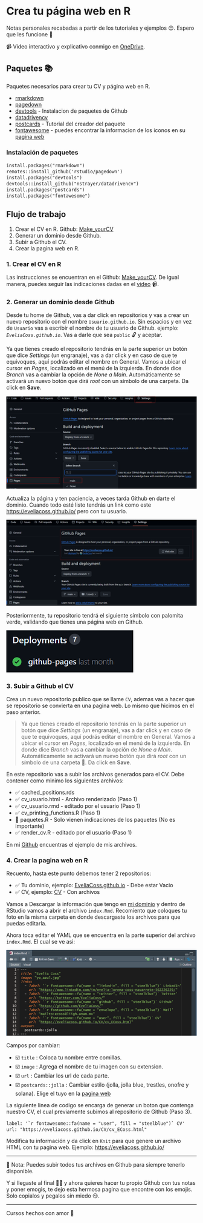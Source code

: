 # Crea tu página web en R

Notas personales recabadas a partir de los tutoriales y ejemplos 😊. Espero que les funcione 💜

📹 Video interactivo y explicativo conmigo en [OneDrive](https://drive.google.com/file/d/1TAgaQlp3EzN5pwZdLfwKPP3vz2EDwkva/view?usp=sharing). 

## Paquetes 📚

Paquetes necesarios para crear tu CV y página web en R.

- [rmarkdown](https://rmarkdown.rstudio.com/articles_intro.html)
- [pagedown](https://github.com/rstudio/pagedown)
- [devtools](https://www.r-project.org/nosvn/pandoc/devtools.html) - Instalacion de paquetes de Github
- [datadrivencv](https://nickstrayer.me/datadrivencv/)
- [postcards](https://github.com/seankross/postcards) - Tutorial del creador del paquete
- [fontawesome](https://rstudio.github.io/fontawesome/) - puedes encontrar la informacion de los iconos en su [pagina web](https://fontawesome.com/icons)

### Instalación de paquetes

```
install.packages("rmarkdown")
remotes::install_github('rstudio/pagedown')
install.packages("devtools")
devtools::install_github("nstrayer/datadrivencv")
install.packages("postcards")
install.packages("fontawesome")
```

## Flujo de trabajo

1) Crear el CV en R. Github: [Make_yourCV](https://github.com/EveliaCoss/Make_yourCV)
2) Generar un dominio desde Github.
3) Subir a Github el CV.
4) Crear la pagina web en R.

### 1. Crear el CV en R

Las instrucciones se encuentran en el Github: [Make_yourCV](https://github.com/EveliaCoss/Make_yourCV). De igual manera, puedes seguir las indicaciones dadas en el [video](https://drive.google.com/file/d/1TAgaQlp3EzN5pwZdLfwKPP3vz2EDwkva/view?usp=sharing) 📹. 

### 2. Generar un dominio desde Github

Desde tu home de Github, vas a dar click en repositorios y vas a crear un nuevo repositorio con el nombre `Usuario.github.io`. Sin espacios y en vez de `Usuario` vas a escribir el nombre de tu usuario de Github. ejemplo: *`EveliaCoss.github.io`*. Vas a darle que sea  `public` 🔓 y aceptar. 

Ya que tienes creado el repositorio tendrás en la parte superior un botón que dice *Settings* (un engranaje), vas a dar click y en caso de que te equivoques, aquí podrás editar el nombre en General. Vamos a ubicar el cursor en *Pages*, localizado en el menú de la izquierda. En donde dice *Branch* vas a cambiar la opción de *None a Main*. Automáticamente se activará un nuevo botón que dirá *root* con un símbolo de una carpeta. Da click en **Save**.

![branch](https://github.com/EveliaCoss/make_yourWebpage/blob/main/branch.png)

Actualiza la página y ten paciencia, a veces tarda Github en darte el dominio. Cuando todo esté listo tendrás un link como este https://eveliacoss.github.io/ pero con tu usuario.  

![dominio](https://github.com/EveliaCoss/make_yourWebpage/blob/main/dominio.png)

Posteriormente, tu repositorio tendrá el siguiente símbolo con palomita verde, validando que tienes una página web en Github.

![logo](https://github.com/EveliaCoss/make_yourWebpage/blob/main/logo_githubpages.png)


### 3. Subir a Github el CV

Crea un nuevo repositorio publico que se llame `CV`, ademas vas a hacer que se repositorio se convierta en una pagina web. Lo mismo que hicimos en el paso anterior. 

> Ya que tienes creado el repositorio tendrás en la parte superior un botón que dice *Settings* (un engranaje), vas a dar click y en caso de que te equivoques, aquí podrás editar el nombre en General. Vamos a ubicar el cursor en *Pages*, localizado en el menú de la izquierda. En donde dice *Branch* vas a cambiar la opción de *None a Main*. Automáticamente se activará un nuevo botón que dirá *root* con un símbolo de una carpeta 📂. Da click en **Save**.

En este repositorio vas a subir los archivos generados para el CV. Debe contener como minimo los siguientes archivos:

- ✅ cached_positions.rds
- ✅ cv_usuario.html - Archivo renderizado (Paso 1)
- ✅ cv_usuario.rmd  - editado por el usuario (Paso 1)
- ✅ cv_printing_functions.R (Paso 1)
- 🔲 paquetes.R - Solo vienen indicaciones de los paquetes (No es importante)
- ✅ render_cv.R - editado por el usuario (Paso 1)

En mi [Github](https://github.com/EveliaCoss/CV) encuentras el ejemplo de mis archivos.

### 4. Crear la pagina web en R

Recuento, hasta este punto debemos tener 2 repositorios:

- ✅ Tu dominio, ejemplo: [EveliaCoss.github.io](https://github.com/EveliaCoss/EveliaCoss.github.io) - Debe estar Vacio
- ✅ CV, ejemplo: [CV](https://github.com/EveliaCoss/CV) - Con archivos

Vamos a Descargar la información que tengo en [mi dominio](https://github.com/EveliaCoss/EveliaCoss.github.io) y dentro de RStudio vamos a abrir el archivo `index.Rmd`. Recomiento que coloques tu foto en la misma carpeta en donde descargaste los archivos para que puedas editarla.

Ahora toca editar el YAML que se encuentra en la parte superior del archivo `index.Rmd`. El cual se ve asi:

![yaml](https://github.com/EveliaCoss/make_yourWebpage/blob/main/yaml.png)

Campos por cambiar:

- ☑️ `title` : Coloca tu nombre entre comillas.
- ☑️ `image` : Agrega el nombre de tu imagen con su extension. 
- ☑️ `url` :  Cambiar los url de cada parte.
- ☑️ `postcards::jolla` :  Cambiar estilo (jolla, jolla blue, trestles, onofre y solana). Elige el tuyo en la [pagina web](https://github.com/seankross/postcards)

La siguiente linea de codigo se encarga de generar un boton que contenga nuestro CV, el cual previamente subimos al repositorio de Github (Paso 3).

```
label: '`r fontawesome::fa(name = "user", fill = "steelblue")` CV'
url: "https://eveliacoss.github.io/CV/cv_ECoss.html"
```

Modifica tu información y da click en `Knit` para que genere un archivo HTML con tu pagina web. Ejemplo: https://eveliacoss.github.io/

---------------
💜 Nota: Puedes subir todos tus archivos en Github para siempre tenerlo disponible.

Y si llegaste al final 🌟💜 y ahora quieres hacer tu propio Github con tus notas y poner emogis, te dejo esta hermosa pagina que encontre con los emojis. Solo copialos y pegalos sin miedo 😏.

---------------
Cursos hechos con amor 💜

